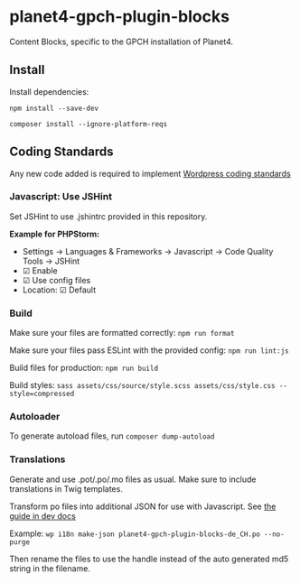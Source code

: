 # planet4-gpch-plugin-blocks

Content Blocks, specific to the GPCH installation of Planet4.

## Install

Install dependencies:

`npm install --save-dev`

`composer install --ignore-platform-reqs`

## Coding Standards

Any new code added is required to implement [Wordpress coding standards](https://www.privacytools.io)

### Javascript: Use JSHint

Set JSHint to use .jshintrc provided in this repository.

**Example for PHPStorm:**

* Settings -> Languages & Frameworks -> Javascript -> Code Quality Tools -> JSHint
* ☑ Enable
* ☑ Use config files
* Location: ☑ Default

### Build

Make sure your files are formatted correctly:
`npm run format` 

Make sure your files pass ESLint with the provided config:
`npm run lint:js` 

Build files for production:
`npm run build`

Build styles: 
`sass assets/css/source/style.scss assets/css/style.css --style=compressed`

### Autoloader

To generate autoload files, run 
`composer dump-autoload` 

### Translations

Generate and use .pot/.po/.mo files as usual. Make sure to include translations in Twig templates.

Transform po files into additional JSON for use with Javascript.
See [the guide in dev docs](https://developer.wordpress.org/block-editor/how-to-guides/internationalization/)

Example: 
`wp i18n make-json planet4-gpch-plugin-blocks-de_CH.po --no-purge`

Then rename the files to use the handle instead of the auto generated md5 string in the filename.
